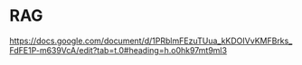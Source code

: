 # RAG

https://docs.google.com/document/d/1PRblmFEzuTUua_kKDOIVvKMFBrks_FdFE1P-m639VcA/edit?tab=t.0#heading=h.o0hk97mt9ml3

